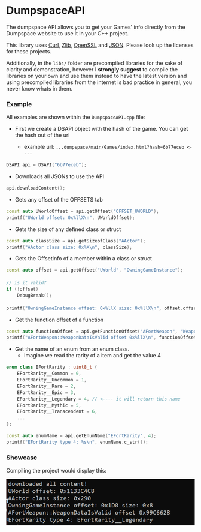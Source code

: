 # DumpspaceAPI

The dumpspace API allows you to get your Games' info directly from the Dumpspace website to use it in your C++ project.

This library uses [Curl](https://github.com/curl/curl), [Zlib](https://github.com/madler/zlib), [OpenSSL](https://github.com/openssl/openssl) and [JSON](https://github.com/nlohmann/json).
Please look up the licenses for these projects. 

Additionally, in the ``libs/`` folder are precompiled libraries for the sake of clarity and demonstration, however I **strongly suggest** to compile the libraries on your own and use them instead to have the latest version and using precompiled libraries from the internet is bad practice in general, you never know whats in them.

### Example
All examples are shown within the ``DumpspaceAPI.cpp`` file:

- First we create a DSAPI object with the hash of the game. You can get the hash out of the url

   - example url: ``...dumpspace/main/Games/index.html?hash=6b77eceb <----``
```c++
DSAPI api = DSAPI("6b77eceb");
```

- Downloads all JSONs to use the API
```c++
api.downloadContent();
```
- Gets any offset of the OFFSETS tab
```c++
const auto UWorldOffset = api.getOffset("OFFSET_UWORLD");
printf("UWorld offset: 0x%llX\n", UWorldOffset);
```

- Gets the size of any defined class or struct
```c++
const auto classSize = api.getSizeofClass("AActor");
printf("AActor class size: 0x%X\n", classSize);
```

- Gets the OffsetInfo of a member within a class or struct
```c++
const auto offset = api.getOffset("UWorld", "OwningGameInstance");

// is it valid?
if (!offset)
    DebugBreak();

printf("OwningGameInstance offset: 0x%llX size: 0x%llX\n", offset.offset, offset.size);
```

- Get the function offset of a function
```c++
const auto functionOffset = api.getFunctionOffset("AFortWeapon", "WeaponDataIsValid");
printf("AFortWeapon::WeaponDataIsValid offset 0x%llX\n", functionOffset);
```

- Get the name of an enum from an enum class.
   - Imagine we read the rarity of a item and get the value 4
```c++
enum class EFortRarity : uint8_t {
    EFortRarity__Common = 0,
    EFortRarity__Uncommon = 1,
    EFortRarity__Rare = 2,
    EFortRarity__Epic = 3,
    EFortRarity__Legendary = 4, // <---- it will return this name
    EFortRarity__Mythic = 5,
    EFortRarity__Transcendent = 6,
    ...
};
```

```c++
const auto enumName = api.getEnumName("EFortRarity", 4);
printf("EFortRarity type 4: %s\n", enumName.c_str());
```

### Showcase

Compiling the project would display this:

![alt text](image.png)

